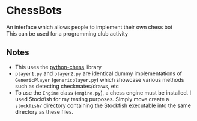 # ChessBots  

An interface which allows people to implement their own chess bot  
This can be used for a programming club activity  

## Notes  

- This uses the [python-chess](https://python-chess.readthedocs.io/en/latest/) library  
- `player1.py` and `player2.py` are identical dummy implementations of `GenericPlayer` (`genericplayer.py`) which showcase various methods such as detecting checkmates/draws, etc  
- To use the `Engine` class (`engine.py`), a chess engine must be installed. I used Stockfish for my testing purposes. Simply move create a `stockfish/` directory containing the Stockfish executable into the same directory as these files.  